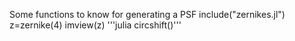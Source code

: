 Some functions to know for generating a PSF
include("zernikes.jl")
z=zernike(4)
imview(z)
'''julia circshift()'''
